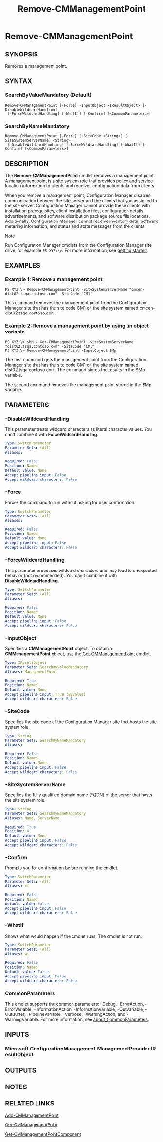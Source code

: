 ﻿---
description: Removes a management point.
external help file: AdminUI.PS.dll-Help.xml
Module Name: ConfigurationManager
ms.date: 05/07/2019
schema: 2.0.0
title: Remove-CMManagementPoint
---

# Remove-CMManagementPoint

## SYNOPSIS
Removes a management point.

## SYNTAX

### SearchByValueMandatory (Default)
```
Remove-CMManagementPoint [-Force] -InputObject <IResultObject> [-DisableWildcardHandling]
 [-ForceWildcardHandling] [-WhatIf] [-Confirm] [<CommonParameters>]
```

### SearchByNameMandatory
```
Remove-CMManagementPoint [-Force] [-SiteCode <String>] [-SiteSystemServerName] <String>
 [-DisableWildcardHandling] [-ForceWildcardHandling] [-WhatIf] [-Confirm] [<CommonParameters>]
```

## DESCRIPTION
The **Remove-CMManagementPoint** cmdlet removes a management point.
A management point is a site system role that provides policy and service location information to clients and receives configuration data from clients.

When you remove a management point, Configuration Manager disables communication between the site server and the clients that you assigned to the site server.
Configuration Manager cannot provide these clients with installation prerequisites, client installation files, configuration details, advertisements, and software distribution package source file locations.
Additionally, Configuration Manager cannot receive inventory data, software metering information, and status and state messages from the clients.

> [!NOTE]
> Run Configuration Manager cmdlets from the Configuration Manager site drive, for example `PS XYZ:\>`. For more information, see [getting started](/powershell/sccm/overview).

## EXAMPLES

### Example 1: Remove a management point
```
PS XYZ:\> Remove-CMManagementPoint -SiteSystemServerName "cmcen-dist02.tsqa.contoso.com" -SiteCode "CM1"
```

This command removes the management point from the Configuration Manager site that has the site code CM1 on the site system named cmcen-dist02.tsqa.contoso.com.

### Example 2: Remove a management point by using an object variable
```
PS XYZ:\> $Mp = Get-CMManagementPoint -SiteSystemServerName "dist02.tsqa.contoso.com" -SiteCode "CM1"
PS XYZ:\> Remove-CMManagementPoint -InputObject $Mp
```

The first command gets the management point from the Configuration Manager site that has the site code CM1 on the site system named dist02.tsqa.contoso.com.
The command stores the results in the $Mp variable.

The second command removes the management point stored in the $Mp variable.

## PARAMETERS

### -DisableWildcardHandling

This parameter treats wildcard characters as literal character values. You can't combine it with **ForceWildcardHandling**.

```yaml
Type: SwitchParameter
Parameter Sets: (All)
Aliases:

Required: False
Position: Named
Default value: None
Accept pipeline input: False
Accept wildcard characters: False
```

### -Force
Forces the command to run without asking for user confirmation.

```yaml
Type: SwitchParameter
Parameter Sets: (All)
Aliases:

Required: False
Position: Named
Default value: None
Accept pipeline input: False
Accept wildcard characters: False
```

### -ForceWildcardHandling

This parameter processes wildcard characters and may lead to unexpected behavior (not recommended). You can't combine it with **DisableWildcardHandling**.

```yaml
Type: SwitchParameter
Parameter Sets: (All)
Aliases:

Required: False
Position: Named
Default value: None
Accept pipeline input: False
Accept wildcard characters: False
```

### -InputObject
Specifies a **CMManagementPoint** object.
To obtain a **CMManagementPoint** object, use the [Get-CMManagementPoint](Get-CMManagementPoint.md) cmdlet.

```yaml
Type: IResultObject
Parameter Sets: SearchByValueMandatory
Aliases: ManagementPoint

Required: True
Position: Named
Default value: None
Accept pipeline input: True (ByValue)
Accept wildcard characters: False
```

### -SiteCode
Specifies the site code of the Configuration Manager site that hosts the site system role.

```yaml
Type: String
Parameter Sets: SearchByNameMandatory
Aliases:

Required: False
Position: Named
Default value: None
Accept pipeline input: False
Accept wildcard characters: False
```

### -SiteSystemServerName
Specifies the fully qualified domain name (FQDN) of the server that hosts the site system role.

```yaml
Type: String
Parameter Sets: SearchByNameMandatory
Aliases: Name, ServerName

Required: True
Position: 0
Default value: None
Accept pipeline input: False
Accept wildcard characters: False
```

### -Confirm
Prompts you for confirmation before running the cmdlet.

```yaml
Type: SwitchParameter
Parameter Sets: (All)
Aliases: cf

Required: False
Position: Named
Default value: False
Accept pipeline input: False
Accept wildcard characters: False
```

### -WhatIf
Shows what would happen if the cmdlet runs.
The cmdlet is not run.

```yaml
Type: SwitchParameter
Parameter Sets: (All)
Aliases: wi

Required: False
Position: Named
Default value: False
Accept pipeline input: False
Accept wildcard characters: False
```

### CommonParameters
This cmdlet supports the common parameters: -Debug, -ErrorAction, -ErrorVariable, -InformationAction, -InformationVariable, -OutVariable, -OutBuffer, -PipelineVariable, -Verbose, -WarningAction, and -WarningVariable. For more information, see [about_CommonParameters](http://go.microsoft.com/fwlink/?LinkID=113216).

## INPUTS

### Microsoft.ConfigurationManagement.ManagementProvider.IResultObject

## OUTPUTS

### 

## NOTES

## RELATED LINKS

[Add-CMManagementPoint](Add-CMManagementPoint.md)

[Get-CMManagementPoint](Get-CMManagementPoint.md)

[Get-CMManagementPointComponent](Get-CMManagementPointComponent.md)


